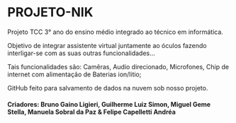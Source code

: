 # PROJETO-NIK
Projeto TCC 3° ano do ensino médio integrado ao técnico em informática.

Objetivo de integrar assistente virtual juntamente ao óculos fazendo interligar-se com as suas outras funcionalidades...

Tais funcionalidades são: Camêras, Audio direcionado, Microfones, Chip de internet com alimentação de Baterias ion/litio;

GitHub feito para salvamento de dados na nuvem sob nosso projeto.

#### Criadores: Bruno Gaino Ligieri, Guilherme Luiz Simon, Miguel Geme Stella, Manuela Sobral da Paz & Felipe Capelletti Andréa
